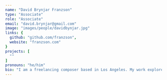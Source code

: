```yaml
---
name: "David Brynjar Franzson"
type: "Associate"
role: "Associate"
email: "david.brynjar@gmail.com"
image: "images/people/davidbynjar.jpg"
links: {
  github: "github.com/franzson",
  website: "franzson.com"
}
projects: [
  ""
]
pronouns: "he/him"
bio: "I am a freelancing composer based in Los Angeles. My work explores the overlap between the experience of performing and the experience of listening, attempting to break down the barriers between listener and performer, audience and artist. My work with machine learning is focused on the application of autoencoders as generative synthesis tools, and their use as a ghost-in-the-machine inside augmented and intelligent instruments and architectural spaces, altering and amplifying variation in how the instruments and spaces respond to the performer. On the side I co-run Carrier Records--a label for new and experimental music--with Sam Pluta, Katie Young, and Jeff Snyder."
---
```

